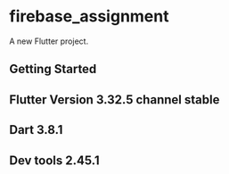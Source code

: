 # firebase_assignment

A new Flutter project.

## Getting Started

## Flutter Version 3.32.5 channel stable 
## Dart 3.8.1
## Dev tools 2.45.1
